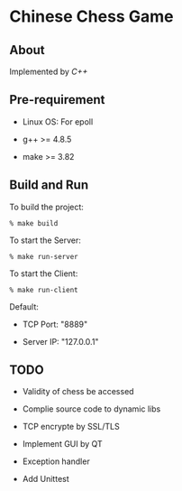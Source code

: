 # Chinese Chess Game

About
-----

Implemented by *C++*

Pre-requirement
---------------

* Linux OS: For epoll

* g++ >= 4.8.5

* make >= 3.82

Build and Run
-------------

To build the project:

    % make build

To start the Server:

    % make run-server

To start the Client:

    % make run-client

Default:

* TCP Port: "8889"

* Server IP: "127.0.0.1"

TODO
----

* Validity of chess be accessed

* Complie source code to dynamic libs

* TCP encrypte by SSL/TLS

* Implement GUI by QT

* Exception handler

* Add Unittest